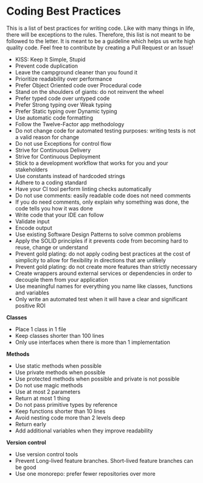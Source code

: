 # Coding Best Practices

This is a list of best practices for writing code. Like with many things in life, there will be exceptions to the rules. Therefore, this list is not meant to be followed to the letter. It is meant to be a guideline which helps us write high quality code. Feel free to contribute by creating a Pull Request or an Issue!

- KISS: Keep It Simple, Stupid
- Prevent code duplication
- Leave the campground cleaner than you found it
- Prioritize readability over performance
- Prefer Object Oriented code over Procedural code
- Stand on the shoulders of giants: do not reinvent the wheel
- Prefer typed code over untyped code
- Prefer Strong typing over Weak typing
- Prefer Static typing over Dynamic typing
- Use automatic code formatting
- Follow the Twelve-Factor app methodology
- Do not change code for automated testing purposes: writing tests is not a valid reason for change
- Do not use Exceptions for control flow
- Strive for Continuous Delivery
- Strive for Continuous Deployment
- Stick to a development workflow that works for you and your stakeholders
- Use constants instead of hardcoded strings
- Adhere to a coding standard 
- Have your CI tool perform linting checks automatically
- Do not use comments: easily readable code does not need comments
- If you do need comments, only explain why something was done, the code tells you how it was done
- Write code that your IDE can follow
- Validate input
- Encode output
- Use existing Software Design Patterns to solve common problems
- Apply the SOLID principles if it prevents code from becoming hard to reuse, change or understand
- Prevent gold plating: do not apply coding best practices at the cost of simplicity to allow for flexibility in directions that are unlikely
- Prevent gold plating: do not create more features than strictly necessary
- Create wrappers around external services or dependencies in order to decouple them from your application
- Use meaningful names for everything you name like classes, functions and variables
- Only write an automated test when it will have a clear and significant positive ROI

**Classes**
- Place 1 class in 1 file
- Keep classes shorter than 100 lines
- Only use interfaces when there is more than 1 implementation

**Methods**
- Use static methods when possible
- Use private methods when possible
- Use protected methods when possible and private is not possible
- Do not use magic methods
- Use at most 2 parameters
- Return at most 1 thing
- Do not pass primitive types by reference
- Keep functions shorter than 10 lines
- Avoid nesting code more than 2 levels deep
- Return early
- Add additional variables when they improve readability

**Version control**
- Use version control tools
- Prevent Long-lived feature branches. Short-lived feature branches can be good
- Use one monorepo: prefer fewer repositories over more


